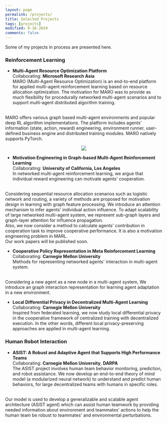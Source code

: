 ```yaml
---
layout: page
permalink: /projects/
title: Selected Projects
tags: [projects]
modified: 9-10-2019
comments: false
---
```


Some of my projects in process are presented here.

### Reinforcement Learning
* **Multi-Agent Resource Optimization Platform**<br>
Collaborating: <b>Microsoft Research Asia</b><br>
MARO (Multi-Agent Resource Optimization) is an end-to-end platform for applied multi-agent reinforcement learning based on resource allocation optimization. The motivation for MARO was to provide as much flexibility for procedurally networked multi-agent scenarios and to support multi-agent distributed algorithm training.
<br/>
MARO offers various graph based multi-agent environments and popular deep RL algorithm implementations. The platform includes agents' information (state, action, reward) engineering, environment runner, user-defined business engine and distributed training modules. MARO natively supports PyTorch.

 <p align="center" ><img src="{{ site.url }}/images/MARO.jpg"></p>


* **Motivation Engineering in Graph-based Multi-Agent Reinforcement Learning**<br>
Collaborating: <b>University of California, Los Angeles</b><br>
In networked multi-agent reinforcement learning, we argue that individual reward engineering can motivate agents' cooperation.
<br />
Considering sequential resource allocation scenarios such as logistic network and routing, a variety of methods are proposed for motivation design in learning with graph feature processing. We introduce an attention mechanism to infer agents' individual action influence. To adapt scalability of large networked multi-agent system, we represent sub-graph layers and graph-layer attention for influence propagation.
<br />
Also, we now consider a method to calculate agents' contribution in cooperation task to improve cooperative performance. It is also a motivation engineering problem in MARL.
<br />
Our work papers will be published soon.

* **Cooperative Policy Representation in Meta Reinforcement Learning**<br>
Collaborating: <b>Carnegie Mellon University</b><br>
Methods for representing networked agents' interaction in multi-agent system.
<br />
Considering a new agent as a new node in a multi-agent system, We introduce an graph interaction representation for learning agent adaptation in a new environment.

* **Local Differential Privacy in Decentralized Multi-Agent Learning**<br>
Collaborating: <b>Carnegie Mellon University</b><br>
Inspired from federated learning, we now study local differential privacy in the cooperative framework of centralized training with decentralized execution. In the other words, different local privacy-preserving approaches are applied in multi-agent learning.

### Human Robot Interaction

* **ASIST: A Robust and Adaptive Agent that Supports High Performance Teams**<br>
Collaborating: <b>Carnegie Mellon University</b>, <b>DARPA</b><br>
The ASIST project involves human team behavior monitoring, prediction, and robot assistance. We now develop an end-to-end theory of mind model (a modularized neural network) to understand and predict human behaviors, for large decentralized teams with humans in specific roles.
<br />
Our model is used to develop a generalizable and scalable agent architecture (ASIST agent) which can assist human teamwork by providing needed information about environment and teammates' actions to help the human team be robust to teammates' and environmental perturbations.



